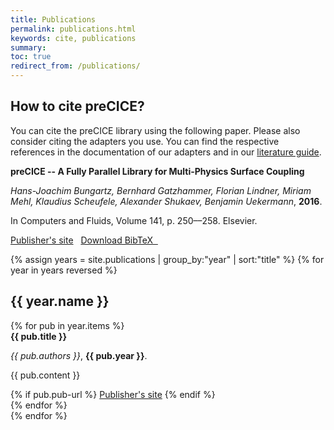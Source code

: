 ```yaml
---
title: Publications
permalink: publications.html
keywords: cite, publications
summary:
toc: true
redirect_from: /publications/
---
```


## How to cite preCICE?

You can cite the preCICE library using the following paper.
Please also consider citing the adapters you use. You can find the respective references in the documentation of our adapters and in our [literature guide](fundamentals-literature-guide.html).

<div class="row">
<div class="col-md-10 col-md-offset-1">
  <div class="panel panel-primary panel-precice">
    <div class="panel-heading-precice">
      <strong>preCICE -- A Fully Parallel Library for Multi-Physics Surface Coupling</strong>
    </div>
    <div class="panel-body">
      <p><em>Hans-Joachim Bungartz, Bernhard Gatzhammer, Florian Lindner, Miriam Mehl, Klaudius Scheufele, Alexander Shukaev, Benjamin Uekermann</em>, <strong>2016</strong>.</p>
      <p>In Computers and Fluids, Volume 141, p. 250––258. Elsevier.</p>
      <a href="http://www.sciencedirect.com/science/article/pii/S0045793016300974">Publisher's site</a>&nbsp;&nbsp;
      <a href="assets/precice.bib" class="citation-link">Download BibTeX &nbsp;<i class="fas fa-download"></i></a>
    </div>
  </div>
</div>
</div>

{% assign years = site.publications | group_by:"year" | sort:"title" %}
{% for year in years reversed %}
## {{ year.name }}

<div class="row">
{% for pub in year.items %}
<div class="col-md-10 col-md-offset-1">
  <div class="panel panel-primary panel-precice">
    <div class="panel-heading-precice">
      <strong>{{ pub.title }}</strong>
    </div>
    <div class="panel-body">
      <p><em>{{ pub.authors }}</em>, <strong>{{ pub.year }}</strong>.</p>
      <p>{{ pub.content }}</p>
      {% if pub.pub-url %}
      <a href="{{ pub.pub-url }}">Publisher's site</a>
      {% endif %}
    </div>
  </div>
</div>
{% endfor %}
</div>
{% endfor %}




